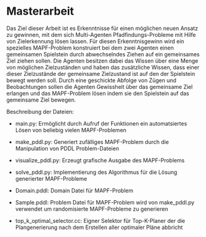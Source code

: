 # Masterarbeit

Das Ziel dieser Arbeit ist es Erkenntnisse für einen möglichen neuen Ansatz zu gewinnen, 
mit dem sich Multi-Agenten Pfadfindungs-Probleme mit Hilfe von Zielerkennung lösen lassen. 
Für diesen Erkenntnisgewinn wird ein spezielles MAPF-Problem
konstruiert bei dem zwei Agenten einen gemeinsamen Spielstein durch abwechselndes Ziehen 
auf ein gemeinsames Ziel ziehen sollen. Die Agenten besitzen dabei das
Wissen über eine Menge von möglichen Zielzuständen und haben das zusätzliche
Wissen, dass einer dieser Zielzustände der gemeinsame Zielzustand ist auf den der
Spielstein bewegt werden soll. Durch eine geschickte Abfolge von Zügen und Beobachtungen sollen die Agenten Gewissheit über das gemeinsame Ziel erlangen und das
MAPF-Problem lösen indem sie den Spielstein auf das gemeinsame Ziel bewegen.

Beschreibung der Dateien:

- main.py: Ermöglicht durch Aufruf der Funktionen ein automatsiertes Lösen von beliebig vielen MAPF-Problemen 
- make_pddl.py: Generiert zufälliges MAPF-Problem durch die Manipulation von PDDL Problem-Dateien
- visualize_pddl.py: Erzeugt grafische Ausgabe des MAPF-Problems 
- solve_pddl.py: Implementierung des Algorithmus für die Lösung generierter MAPF-Probleme

- Domain.pddl: Domain Datei für MAPF-Problem
- Sample.pddl: Problem Datei für MAPF-Problem wird von make_pddl.py verwendet um randomisierte MAPF-Probleme zu generieren

- top_k_optimal_selector.cc: Eigner Selektor für Top-K-Planer der die Plangenerierung nach dem Erstellen aller optimaler Pläne abbricht
